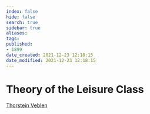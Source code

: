 ```yaml
---
index: false
hide: false
search: true
sidebar: true
aliases:
tags:
published:
- 1899
date_created: 2021-12-23 12:18:15
date_modified: 2021-12-23 12:18:15
---
```


# Theory of the Leisure Class
[Thorstein Veblen](Thorstein%20Veblen.md)